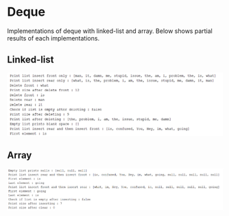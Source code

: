 # Deque

Implementations of deque with linked-list and array. Below shows partial results of each implementations.

## Linked-list
![linked-deque](screenshots/linked-deque-1.PNG)

## Array
![array-deque](screenshots/array-deque-1.PNG)
